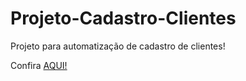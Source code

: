 
# Projeto-Cadastro-Clientes

Projeto para automatização de cadastro de clientes!

Confira <a href="https://iasmincqfernandes.github.io/Projeto-Cadastro-Clientes/"> AQUI! </a>
